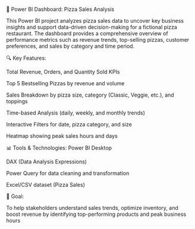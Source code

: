 🍕 Power BI Dashboard: Pizza Sales Analysis

This Power BI project analyzes pizza sales data to uncover key business insights and support data-driven decision-making for a fictional pizza restaurant. The dashboard provides a comprehensive overview of performance metrics such as revenue trends, top-selling pizzas, customer preferences, and sales by category and time period.

🔍 Key Features:

Total Revenue, Orders, and Quantity Sold KPIs

Top 5 Bestselling Pizzas by revenue and volume

Sales Breakdown by pizza size, category (Classic, Veggie, etc.), and toppings

Time-based Analysis (daily, weekly, and monthly trends)

Interactive Filters for date, pizza category, and size

Heatmap showing peak sales hours and days

📊 Tools & Technologies:
Power BI Desktop

DAX (Data Analysis Expressions)

Power Query for data cleaning and transformation

Excel/CSV dataset (Pizza Sales)

🎯 Goal: 

To help stakeholders understand sales trends, optimize inventory, and boost revenue by identifying top-performing products and peak business hours
